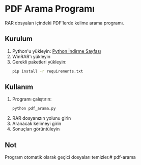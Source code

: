 # PDF Arama Programı

RAR dosyaları içindeki PDF'lerde kelime arama programı.

## Kurulum

1. Python'u yükleyin: [Python İndirme Sayfası](https://www.python.org/downloads/)
2. WinRAR'ı yükleyin
3. Gerekli paketleri yükleyin:
   ```bash
   pip install -r requirements.txt
   ```

## Kullanım

1. Programı çalıştırın:
   ```bash
   python pdf_arama.py
   ```
2. RAR dosyanızın yolunu girin
3. Aranacak kelimeyi girin
4. Sonuçları görüntüleyin

## Not

Program otomatik olarak geçici dosyaları temizler.# pdf-arama
